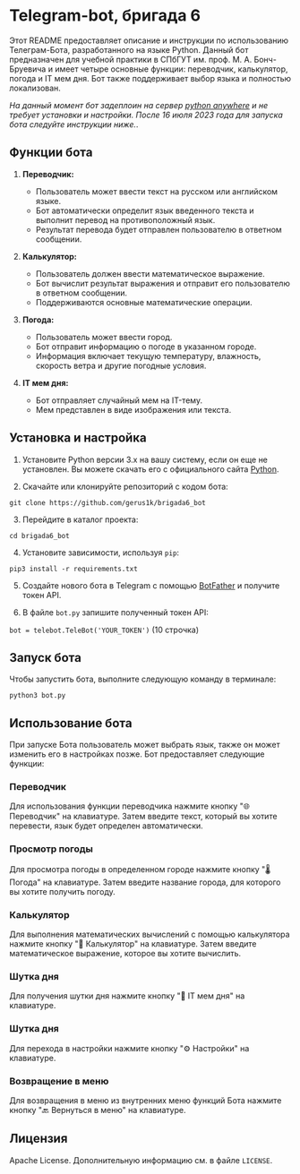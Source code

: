 # Telegram-bot, бригада 6

Этот README предоставляет описание и инструкции по использованию Телеграм-Бота, разработанного на языке Python. Данный бот предназначен для учебной практики в СПбГУТ им. проф. М. А. Бонч-Бруевича и имеет четыре основные функции: переводчик, калькулятор, погода и IT мем дня. Бот также поддерживает выбор языка и полностью локализован.

 *На данный момент бот задеплоин на сервер [python anywhere](https://www.pythonanywhere.com/user/gerus1k/) и не требует установки и настройки. После 16 июля 2023 года для запуска бота следуйте инструкции ниже.*.


## Функции бота

1. **Переводчик:**
   - Пользователь может ввести текст на русском или английском языке.
   - Бот автоматически определит язык введенного текста и выполнит перевод на противоположный язык.
   - Результат перевода будет отправлен пользователю в ответном сообщении.

2. **Калькулятор:**
   - Пользователь должен ввести математическое выражение.
   - Бот вычислит результат выражения и отправит его пользователю в ответном сообщении.
   - Поддерживаются основные математические операции.

3. **Погода:**
   - Пользователь может ввести город.
   - Бот отправит информацию о погоде в указанном городе.
   - Информация включает текущую температуру, влажность, скорость ветра и другие погодные условия.

4. **IT мем дня:**
   - Бот отправляет случайный мем на IT-тему.
   - Мем представлен в виде изображения или текста.

## Установка и настройка


1. Установите Python версии 3.x на вашу систему, если он еще не установлен. Вы можете скачать его с официального сайта [Python](https://www.python.org/downloads/).

2. Скачайте или клонируйте репозиторий с кодом бота:

```shell
git clone https://github.com/gerus1k/brigada6_bot
```

3. Перейдите в каталог проекта:

```shell
cd brigada6_bot
```

4. Установите зависимости, используя `pip`:

```shell
pip3 install -r requirements.txt
```

5. Создайте нового бота в Telegram с помощью [BotFather](https://t.me/BotFather) и получите токен API.

6. В файле `bot.py` запишите полученный токен API:

`bot = telebot.TeleBot('YOUR_TOKEN')` (10 строчка)

## Запуск бота

Чтобы запустить бота, выполните следующую команду в терминале:

```shell
python3 bot.py
```

## Использование бота

 При запуске Бота пользователь может выбрать язык, также он может изменить его в настройках позже. Бот предоставляет следующие функции:

### Переводчик

Для использования функции переводчика нажмите кнопку "🌐 Переводчик" на клавиатуре. Затем введите текст, который вы хотите перевести, язык будет определен автоматически.

### Просмотр погоды

Для просмотра погоды в определенном городе нажмите кнопку "🌡️ Погода" на клавиатуре. Затем введите название города, для которого вы хотите получить погоду.

### Калькулятор

Для выполнения математических вычислений с помощью калькулятора нажмите кнопку "🧮 Калькулятор" на клавиатуре. Затем введите математическое выражение, которое вы хотите вычислить.

### Шутка дня

Для получения шутки дня нажмите кнопку "🗿 IT мем дня" на клавиатуре.

### Шутка дня

Для перехода в настройки нажмите кнопку "⚙️ Настройки" на клавиатуре. 

### Возвращение в меню

Для возвращения в меню из внутренних меню функций Бота нажмите кнопку "🔙 Вернуться в меню" на клавиатуре.

## Лицензия

Apache License. Дополнительную информацию см. в файле `LICENSE`.
